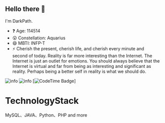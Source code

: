## Hello there 👋

I'm DarkPath.

- ❓ Age: 114514
- 😲 Constellation: Aquarius
- 😄 MBTI: INFP-T
- ⚡ Cherish the present, cherish life, and cherish every minute and second of today. Reality is far more interesting than the Internet. The Internet is just an outlet for emotions. You should always believe that the Internet is virtual and far from being as interesting and significant as reality. Perhaps being a better self in reality is what we should do.

![info](https://github-readme-stats.vercel.app/api?username=darkpath2011&show_icons=true&count_private=true&include_all_commits=true&show=reviews%2Cdiscussions_answered&role=OWNER%2CORGANIZATION_MEMBER%2CCOLLABORATOR&theme=default_repocard)
![info](https://github-readme-stats.vercel.app/api/top-langs/?username=darkpath2011&layout=compact)
[![CodeTime Badge](https://img.shields.io/endpoint?style=flat&color=Blue&url=https%3A%2F%2Fapi.codetime.dev%2Fshield%3Fid%3D30058%26project%3D%26in=0)]

# TechnologyStack
MySQL、JAVA、Python、PHP and more

